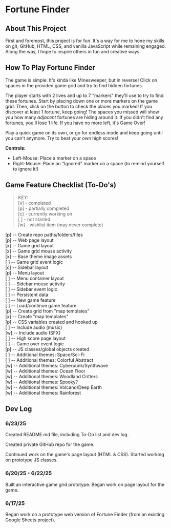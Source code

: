 
# Fortune Finder

## About This Project

First and foremost, this project is for fun. It's a way for me to hone my skills on git, GitHub, HTML, CSS, and vanilla JavaScript while remaining engaged. Along the way, I hope to inspire others in fun and creative ways.

## How To Play Fortune Finder

The game is simple: It's kinda like Minesweeper, but in reverse! Click on spaces in the provided game grid and try to find hidden fortunes.

The player starts with 2 lives and up to 7 "markers" they'll use to try to find these fortunes. Start by placing down one or more markers on the game grid. Then, click on the button to check the places you marked! If you discover at least 1 fortune, keep going! The spaces you missed will show you how many *adjacent* fortunes are hiding around it. If you didn't find any fortunes, you'll lose 1 life. If you have no more left, it's Game Over!

Play a quick game on its own, or go for endless mode and keep going until you can't anymore. Try to beat your own high scores!

  
**Controls:**
- Left-Mouse: Place a marker on a space
- Right-Mouse: Place an "Ignored" marker on a space (to remind yourself to ignore it!)

## Game Feature Checklist (To-Do's)

> *KEY:*  
> [x] - completed  
> [p] - partially completed  
> [c] - currently working on  
> [ ] - not started  
> [w] - wishlist item (may never complete)  

[p] -- Create repo paths/folders/files  
[p] -- Web page layout  
[x] -- Game grid layout  
[x] -- Game grid mouse activity  
[x] -- Base theme image assets  
[ ] -- Game grid event logic  
[c] -- Sidebar layout  
[p] -- Menu layout  
[ ] -- Menu container layout  
[ ] -- Sidebar mouse activity  
[ ] -- Sidebar event logic  
[ ] -- Persistent data  
[ ] -- New game feature  
[ ] -- Load/continue game feature  
[p] -- Create grid from "map templates"  
[x] -- Create "map templates"  
[p] -- CSS variables created and hooked up  
[ ] -- Include audio (music)  
[w] -- Include audio (SFX)  
[ ] -- High score page layout  
[ ] -- Game over event logic  
[p] -- JS classes/global objects created  
[ ] -- Additional themes: Space/Sci-Fi  
[ ] -- Additional themes: Colorful Abstract  
[w] -- Additional themes: Cyberpunk/Synthwave  
[w] -- Additional themes: Ocean Floor  
[w] -- Additional themes: Woodland Critters  
[w] -- Additional themes: Spooky?  
[w] -- Additional themes: Volcano/Deep Earth  
[w] -- Additional themes: Rainforest  

## Dev Log

### 6/23/25

Created README.md file, including To-Do list and dev log.

Created private GitHub repo for the game.

Continued work on the game's page layout (HTML & CSS). Started working on prototype JS classes.

### 6/20/25 - 6/22/25

Built an interactive game grid prototype. Began work on page layout for the game.

### 6/17/25

Began work on a prototype web version of Fortune Finder (from an existing Google Sheets project).
